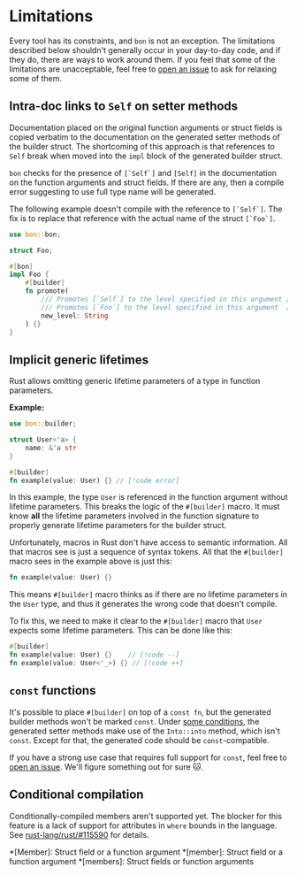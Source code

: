 # Limitations

Every tool has its constraints, and `bon` is not an exception. The limitations described below shouldn't generally occur in your day-to-day code, and if they do, there are ways to work around them. If you feel that some of the limitations are unacceptable, feel free to [open an issue] to ask for relaxing some of them.

## Intra-doc links to `Self` on setter methods

Documentation placed on the original function arguments or struct fields is copied verbatim to the documentation on the generated setter methods of the builder struct. The shortcoming of this approach is that references to `Self` break when moved into the `impl` block of the generated builder struct.

`bon` checks for the presence of ``[`Self`]`` and `[Self]` in the documentation on the function arguments and struct fields. If there are any, then a compile error suggesting to use full type name will be generated.

The following example doesn't compile with the reference to ``[`Self`]``. The fix is to replace that reference with the actual name of the struct ``[`Foo`]``.

```rust compile_fail
use bon::bon;

struct Foo;

#[bon]
impl Foo {
    #[builder]
    fn promote(
        /// Promotes [`Self`] to the level specified in this argument // [!code --]
        /// Promotes [`Foo`] to the level specified in this argument  // [!code ++]
        new_level: String
    ) {}
}
```

## Implicit generic lifetimes

Rust allows omitting generic lifetime parameters of a type in function parameters.

**Example:**

```rust compile_fail
use bon::builder;

struct User<'a> {
    name: &'a str
}

#[builder]
fn example(value: User) {} // [!code error]
```

In this example, the type `User` is referenced in the function argument without lifetime parameters. This breaks the logic of the `#[builder]` macro. It must know **all** the lifetime parameters involved in the function signature to properly generate lifetime parameters for the builder struct.

Unfortunately, macros in Rust don't have access to semantic information. All that macros see is just a sequence of syntax tokens. All that the `#[builder]` macro sees in the example above is just this:

```rust ignore
fn example(value: User) {}
```

This means `#[builder]` macro thinks as if there are no lifetime parameters in the `User` type, and thus it generates the wrong code that doesn't compile.

To fix this, we need to make it clear to the `#[builder]` macro that `User` expects some lifetime parameters. This can be done like this:

```rust
#[builder]
fn example(value: User) {}    // [!code --]
fn example(value: User<'_>) {} // [!code ++]
```

## `const` functions

It's possible to place `#[builder]` on top of a `const fn`, but the generated builder methods won't be marked `const`. Under [some conditions](into-conversions#types-that-qualify-for-an-automatic-into-conversion), the generated setter methods make use of the `Into::into` method, which isn't `const`. Except for that, the generated code should be `const`-compatible.

If you have a strong use case that requires full support for `const`, feel free to [open an issue]. We'll figure something out for sure 🐱.

## Conditional compilation

Conditionally-compiled members aren't supported yet. The blocker for this feature is a lack of support for attributes in `where` bounds in the language. See [rust-lang/rust/#115590](https://github.com/rust-lang/rust/issues/115590) for details.

[open an issue]: https://github.com/elastio/bon/issues

*[Member]: Struct field or a function argument
*[member]: Struct field or a function argument
*[members]: Struct fields or function arguments
